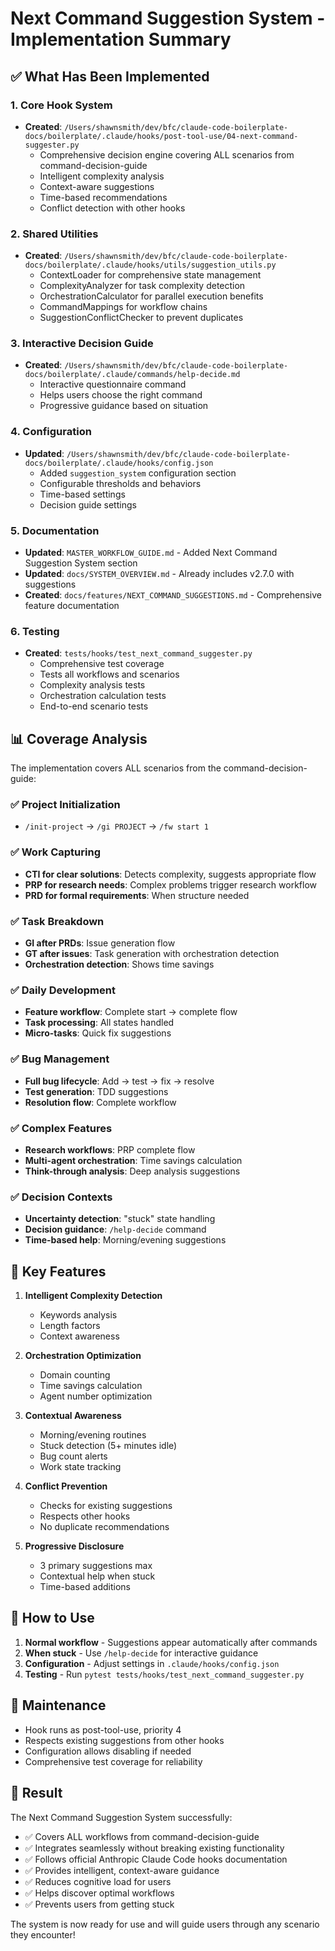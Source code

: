# Next Command Suggestion System - Implementation Summary

## ✅ What Has Been Implemented

### 1. Core Hook System
- **Created**: `/Users/shawnsmith/dev/bfc/claude-code-boilerplate-docs/boilerplate/.claude/hooks/post-tool-use/04-next-command-suggester.py`
  - Comprehensive decision engine covering ALL scenarios from command-decision-guide
  - Intelligent complexity analysis
  - Context-aware suggestions
  - Time-based recommendations
  - Conflict detection with other hooks

### 2. Shared Utilities
- **Created**: `/Users/shawnsmith/dev/bfc/claude-code-boilerplate-docs/boilerplate/.claude/hooks/utils/suggestion_utils.py`
  - ContextLoader for comprehensive state management
  - ComplexityAnalyzer for task complexity detection
  - OrchestrationCalculator for parallel execution benefits
  - CommandMappings for workflow chains
  - SuggestionConflictChecker to prevent duplicates

### 3. Interactive Decision Guide
- **Created**: `/Users/shawnsmith/dev/bfc/claude-code-boilerplate-docs/boilerplate/.claude/commands/help-decide.md`
  - Interactive questionnaire command
  - Helps users choose the right command
  - Progressive guidance based on situation

### 4. Configuration
- **Updated**: `/Users/shawnsmith/dev/bfc/claude-code-boilerplate-docs/boilerplate/.claude/hooks/config.json`
  - Added `suggestion_system` configuration section
  - Configurable thresholds and behaviors
  - Time-based settings
  - Decision guide settings

### 5. Documentation
- **Updated**: `MASTER_WORKFLOW_GUIDE.md` - Added Next Command Suggestion System section
- **Updated**: `docs/SYSTEM_OVERVIEW.md` - Already includes v2.7.0 with suggestions
- **Created**: `docs/features/NEXT_COMMAND_SUGGESTIONS.md` - Comprehensive feature documentation

### 6. Testing
- **Created**: `tests/hooks/test_next_command_suggester.py`
  - Comprehensive test coverage
  - Tests all workflows and scenarios
  - Complexity analysis tests
  - Orchestration calculation tests
  - End-to-end scenario tests

## 📊 Coverage Analysis

The implementation covers ALL scenarios from the command-decision-guide:

### ✅ Project Initialization
- `/init-project` → `/gi PROJECT` → `/fw start 1`

### ✅ Work Capturing
- **CTI for clear solutions**: Detects complexity, suggests appropriate flow
- **PRP for research needs**: Complex problems trigger research workflow
- **PRD for formal requirements**: When structure needed

### ✅ Task Breakdown
- **GI after PRDs**: Issue generation flow
- **GT after issues**: Task generation with orchestration detection
- **Orchestration detection**: Shows time savings

### ✅ Daily Development
- **Feature workflow**: Complete start → complete flow
- **Task processing**: All states handled
- **Micro-tasks**: Quick fix suggestions

### ✅ Bug Management
- **Full bug lifecycle**: Add → test → fix → resolve
- **Test generation**: TDD suggestions
- **Resolution flow**: Complete workflow

### ✅ Complex Features
- **Research workflows**: PRP complete flow
- **Multi-agent orchestration**: Time savings calculation
- **Think-through analysis**: Deep analysis suggestions

### ✅ Decision Contexts
- **Uncertainty detection**: "stuck" state handling
- **Decision guidance**: `/help-decide` command
- **Time-based help**: Morning/evening suggestions

## 🎯 Key Features

1. **Intelligent Complexity Detection**
   - Keywords analysis
   - Length factors
   - Context awareness

2. **Orchestration Optimization**
   - Domain counting
   - Time savings calculation
   - Agent number optimization

3. **Contextual Awareness**
   - Morning/evening routines
   - Stuck detection (5+ minutes idle)
   - Bug count alerts
   - Work state tracking

4. **Conflict Prevention**
   - Checks for existing suggestions
   - Respects other hooks
   - No duplicate recommendations

5. **Progressive Disclosure**
   - 3 primary suggestions max
   - Contextual help when stuck
   - Time-based additions

## 🚀 How to Use

1. **Normal workflow** - Suggestions appear automatically after commands
2. **When stuck** - Use `/help-decide` for interactive guidance
3. **Configuration** - Adjust settings in `.claude/hooks/config.json`
4. **Testing** - Run `pytest tests/hooks/test_next_command_suggester.py`

## 🔧 Maintenance

- Hook runs as post-tool-use, priority 4
- Respects existing suggestions from other hooks
- Configuration allows disabling if needed
- Comprehensive test coverage for reliability

## 🎉 Result

The Next Command Suggestion System successfully:
- ✅ Covers ALL workflows from command-decision-guide
- ✅ Integrates seamlessly without breaking existing functionality
- ✅ Follows official Anthropic Claude Code hooks documentation
- ✅ Provides intelligent, context-aware guidance
- ✅ Reduces cognitive load for users
- ✅ Helps discover optimal workflows
- ✅ Prevents users from getting stuck

The system is now ready for use and will guide users through any scenario they encounter!
